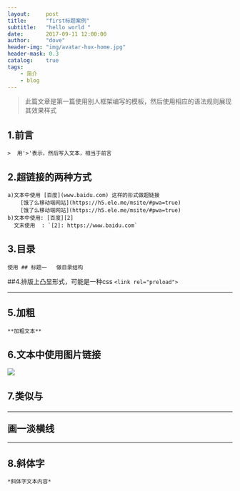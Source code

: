 ```yaml
---
layout:     post
title:      "first标题案例"	
subtitle:   "hello world "			
date:       2017-09-11 12:00:00
author:     "dove"
header-img: "img/avatar-hux-home.jpg"  
header-mask: 0.3
catalog:    true
tags:
    - 简介
    - blog
---
```


> 此篇文章是第一篇使用别人框架编写的模板，然后使用相应的语法规则展现其效果样式

## 1.前言
	>  用'>'表示，然后写入文本，相当于前言
	
## 2.超链接的两种方式
	a)文本中使用 [百度](www.baidu.com) 这样的形式做超链接
		[饿了么移动端网站](https://h5.ele.me/msite/#pwa=true)
		[饿了么移动端网站](https://h5.ele.me/msite/#pwa=true)
	b)文本中使用: [百度][2]
	  文末使用  : `[2]: https://www.baidu.com`

	  
	  
## 3.目录
	使用 ## 标题一   做目录结构
	  
##4.排版上凸显形式，可能是一种css
	`<link rel="preload">`  

---	

## 5.加粗
	**加粗文本**

## 6.文本中使用图片链接
![](/img/post-bg-nextgen-web-pwa.jpg)
	
## 7.类似与<hr> 画一淡横线

---

## 8.斜体字
	*斜体字文本内容*
	
[2]: https://www.baidu.com